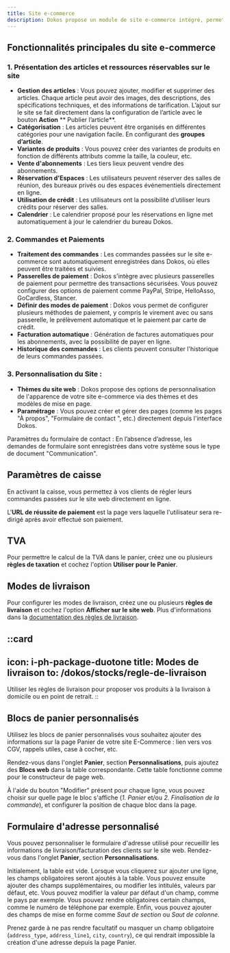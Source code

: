 ```yaml
---
title: Site e-commerce
description: Dokos propose un module de site e-commerce intégré, permettant aux entreprises de gérer une boutique en ligne, de vendre des produits et services, directement depuis leur système Dokos.
---
```


## Fonctionnalités principales du site e-commerce

### 1. Présentation des articles et ressources réservables sur le site

- **Gestion des articles** : Vous pouvez ajouter, modifier et supprimer des articles. Chaque article peut avoir des images, des descriptions, des spécifications techniques, et des informations de tarification. L’ajout sur le site se fait directement dans la configuration de l’article avec le bouton **Action** \*\* Publier l’article\*\*.
- **Catégorisation** : Les articles peuvent être organisés en différentes catégories pour une navigation facile. En configurant des **groupes d’article**.
- **Variantes de produits** : Vous pouvez créer des variantes de produits en fonction de différents attributs comme la taille, la couleur, etc.
- **Vente d'abonnements** : Les tiers lieux peuvent vendre des abonnements.
- **Réservation d'Espaces** : Les utilisateurs peuvent réserver des salles de réunion, des bureaux privés ou des espaces événementiels directement en ligne.
- **Utilisation de crédit** : Les utilisateurs ont la possibilité d’utiliser leurs crédits pour réserver des salles.
- **Calendrier** : Le calendrier proposé pour les réservations en ligne met automatiquement à jour le calendrier du bureau Dokos.

### 2. Commandes et Paiements

- **Traitement des commandes** : Les commandes passées sur le site e-commerce sont automatiquement enregistrées dans Dokos, où elles peuvent être traitées et suivies.
- **Passerelles de paiement** : Dokos s'intègre avec plusieurs passerelles de paiement pour permettre des transactions sécurisées. Vous pouvez configurer des options de paiement comme PayPal, Stripe, HelloAsso, GoCardless, Stancer.
- **Définir des modes de paiement** : Dokos vous permet de configurer plusieurs méthodes de paiement, y compris le virement avec ou sans passerelle, le prélèvement automatique et le paiement par carte de crédit.
- **Facturation automatique** : Génération de factures automatiques pour les abonnements, avec la possibilité de payer en ligne.
- **Historique des commandes** : Les clients peuvent consulter l'historique de leurs commandes passées.

### 3. Personnalisation du Site :

- **Thèmes du site web** : Dokos propose des options de personnalisation de l'apparence de votre site e-commerce via des thèmes et des modèles de mise en page.
- **Paramétrage** : Vous pouvez créer et gérer des pages (comme les pages "À propos", "Formulaire de contact ", etc.) directement depuis l'interface Dokos.

Paramètres du formulaire de contact : En l’absence d’adresse, les demandes de formulaire sont enregistrées dans votre système sous le type de document "Communication".

## Paramètres de caisse

En activant la caisse, vous permettez à vos clients de régler leurs commandes passées sur le site web directement en ligne.

L'**URL de réussite de paiement** est la page vers laquelle l'utilisateur sera re-dirigé après avoir effectué son paiement.

## TVA

Pour permettre le calcul de la TVA dans le panier, créez une ou plusieurs **règles de taxation** et cochez l'option **Utiliser pour le Panier**.

## Modes de livraison

Pour configurer les modes de livraison, créez une ou plusieurs **règles de livraison** et cochez l'option **Afficher sur le site web**. Plus d'informations dans la [documentation des règles de livraison](/dokos/stocks/regle-de-livraison).

::card
---
icon: i-ph-package-duotone
title: Modes de livraison
to: /dokos/stocks/regle-de-livraison
---
Utiliser les règles de livraison pour proposer vos produits à la livraison à domicile ou en point de retrait.
::

## Blocs de panier personnalisés

Utilisez les blocs de panier personnalisés vous souhaitez ajouter des informations sur la page Panier de votre site E-Commerce : lien vers vos CGV, rappels utiles, case à cocher, etc.

Rendez-vous dans l'onglet **Panier**, section **Personnalisations**, puis ajoutez des **Blocs web** dans la table correspondante. Cette table fonctionne comme pour le constructeur de page web.

À l'aide du bouton "Modifier" présent pour chaque ligne, vous pouvez choisir sur quelle page le bloc s'affiche (_1. Panier_ et/ou _2. Finalisation de la commande_), et configurer la position de chaque bloc dans la page.

## Formulaire d'adresse personnalisé

Vous pouvez personnaliser le formulaire d'adresse utilisé pour recueillir les informations de livraison/facturation des clients sur le site web.
Rendez-vous dans l'onglet **Panier**, section **Personnalisations**.

Initialement, la table est vide. Lorsque vous cliquerez sur ajouter une ligne, les champs obligatoires seront ajoutés à la table. Vous pouvez ensuite ajouter des champs supplémentaires, ou modifier les intitulés, valeurs par défaut, etc. Vous pouvez modifier la valeur par défaut d'un champ, comme le pays par exemple. Vous pouvez rendre obligatoires certain champs, comme le numéro de téléphone par exemple. Enfin, vous pouvez ajouter des champs de mise en forme comme _Saut de section_ ou _Saut de colonne_.

Prenez garde à ne pas rendre facultatif ou masquer un champ obligatoire (`address_type`, `address_line1`, `city`, `country`), ce qui rendrait impossible la création d'une adresse depuis la page Panier.
